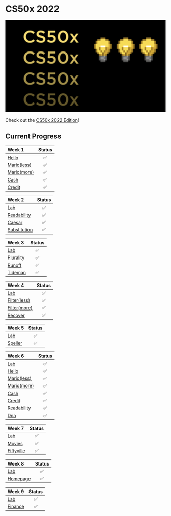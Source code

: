 # CS50x 2022

<p align="center">
  <img src="bg.png" />
</p>

Check out the [CS50x 2022 Edition](https://cs50.harvard.edu/x/2022/)!

## Current Progress

| Week 1                                                             | Status |
|:-------------------------------------------------------------------|:------:|
| [Hello](https://cs50.harvard.edu/x/2022/psets/1/hello/)            |   ✅    |
| [Mario(less)](https://cs50.harvard.edu/x/2022/psets/1/mario/less/) |   ✅    |
| [Mario(more)](https://cs50.harvard.edu/x/2022/psets/1/mario/more/) |   ✅    |
| [Cash](https://cs50.harvard.edu/x/2022/psets/1/cash/)              |   ✅    |
| [Credit](https://cs50.harvard.edu/x/2022/psets/1/credit/)          |   ✅    |

| Week 2                                                                | Status |
|:----------------------------------------------------------------------|:------:|
| [Lab](https://cs50.harvard.edu/x/2022/labs/2/)                        |   ✅    |
| [Readability](https://cs50.harvard.edu/x/2022/psets/2/readability/)   |   ✅    |
| [Caesar](https://cs50.harvard.edu/x/2022/psets/2/caesar/)             |   ✅    |
| [Substitution](https://cs50.harvard.edu/x/2022/psets/2/substitution/) |   ✅    |

| Week 3                                                          | Status |
|:----------------------------------------------------------------|:------:|
| [Lab](https://cs50.harvard.edu/x/2022/labs/3/)                  |   ✅    |
| [Plurality](https://cs50.harvard.edu/x/2022/psets/3/plurality/) |   ✅    |
| [Runoff](https://cs50.harvard.edu/x/2022/psets/3/runoff/)       |   ✅    |
| [Tideman](https://cs50.harvard.edu/x/2022/psets/3/tideman/)     |   ✅    |

| Week 4                                                               | Status |
|:---------------------------------------------------------------------|:------:|
| [Lab](https://cs50.harvard.edu/x/2022/labs/4/)                       |   ✅    |
| [Filter(less)](https://cs50.harvard.edu/x/2022/psets/4/filter/less/) |   ✅    |
| [Filter(more)](https://cs50.harvard.edu/x/2022/psets/4/filter/more/) |   ✅    |
| [Recover](https://cs50.harvard.edu/x/2022/psets/4/recover/)          |   ✅    |

| Week 5                                                      | Status |
|:------------------------------------------------------------|:------:|
| [Lab](https://cs50.harvard.edu/x/2022/labs/5/)              |   ✅    |
| [Speller](https://cs50.harvard.edu/x/2022/psets/5/speller/) |   ✅    |

| Week 6                                                              | Status |
|:--------------------------------------------------------------------|:------:|
| [Lab](https://cs50.harvard.edu/x/2022/labs/6/)                      |   ✅    |
| [Hello](https://cs50.harvard.edu/x/2022/psets/6/hello/)             |   ✅    |
| [Mario(less)](https://cs50.harvard.edu/x/2022/psets/6/mario/less/)  |   ✅    |
| [Mario(more)](https://cs50.harvard.edu/x/2022/psets/6/mario/more/)  |   ✅    |
| [Cash](https://cs50.harvard.edu/x/2022/psets/6/cash/)               |   ✅    |
| [Credit](https://cs50.harvard.edu/x/2022/psets/6/credit/)           |   ✅    |
| [Readability](https://cs50.harvard.edu/x/2022/psets/6/readability/) |   ✅    |
| [Dna](https://cs50.harvard.edu/x/2022/psets/6/dna/)                 |   ✅    |

| Week 7                                                            | Status |
|:------------------------------------------------------------------|:------:|
| [Lab](https://cs50.harvard.edu/x/2022/labs/7/)                    |   ✅    |
| [Movies](https://cs50.harvard.edu/x/2022/psets/7/movies/)         |   ✅    |
| [Fiftyville](https://cs50.harvard.edu/x/2022/psets/7/fiftyville/) |   ✅    |

| Week 8                                                        | Status |
|:--------------------------------------------------------------|:------:|
| [Lab](https://cs50.harvard.edu/x/2022/labs/8/)                |   ✅    |
| [Homepage](https://cs50.harvard.edu/x/2022/psets/8/homepage/) |   ✅    |

| Week 9                                                      | Status |
|:------------------------------------------------------------|:------:|
| [Lab](https://cs50.harvard.edu/x/2022/labs/9/)              |   ✅    |
| [Finance](https://cs50.harvard.edu/x/2022/psets/9/finance/) |   ✅    |
